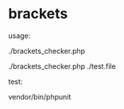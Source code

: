 # brackets

usage:

./brackets_checker.php <filename>

./brackets_checker.php ./test.file


test:

vendor/bin/phpunit